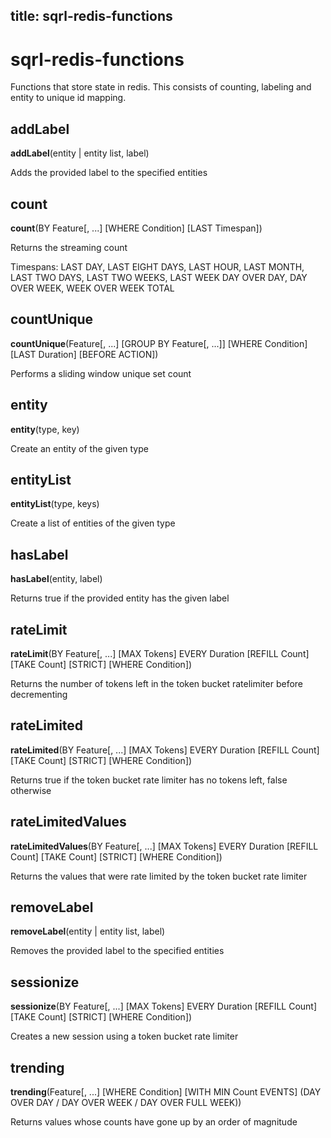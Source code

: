 title: sqrl-redis-functions
---

# sqrl-redis-functions

Functions that store state in redis. This consists of counting, labeling and entity to unique id mapping.

## addLabel

**addLabel**(entity | entity list, label)

Adds the provided label to the specified entities

## count

**count**(BY Feature[, ...] [WHERE Condition] [LAST Timespan])

Returns the streaming count

Timespans: LAST DAY, LAST EIGHT DAYS, LAST HOUR, LAST MONTH, LAST TWO DAYS, LAST TWO WEEKS, LAST WEEK
           DAY OVER DAY, DAY OVER WEEK, WEEK OVER WEEK
           TOTAL

## countUnique

**countUnique**(Feature[, ...] [GROUP BY Feature[, ...]] [WHERE Condition] [LAST Duration] [BEFORE ACTION])

Performs a sliding window unique set count

## entity

**entity**(type, key)

Create an entity of the given type

## entityList

**entityList**(type, keys)

Create a list of entities of the given type

## hasLabel

**hasLabel**(entity, label)

Returns true if the provided entity has the given label

## rateLimit

**rateLimit**(BY Feature[, ...] [MAX Tokens] EVERY Duration [REFILL Count] [TAKE Count] [STRICT] [WHERE Condition])

Returns the number of tokens left in the token bucket ratelimiter before decrementing

## rateLimited

**rateLimited**(BY Feature[, ...] [MAX Tokens] EVERY Duration [REFILL Count] [TAKE Count] [STRICT] [WHERE Condition])

Returns true if the token bucket rate limiter has no tokens left, false otherwise

## rateLimitedValues

**rateLimitedValues**(BY Feature[, ...] [MAX Tokens] EVERY Duration [REFILL Count] [TAKE Count] [STRICT] [WHERE Condition])

Returns the values that were rate limited by the token bucket rate limiter

## removeLabel

**removeLabel**(entity | entity list, label)

Removes the provided label to the specified entities

## sessionize

**sessionize**(BY Feature[, ...] [MAX Tokens] EVERY Duration [REFILL Count] [TAKE Count] [STRICT] [WHERE Condition])

Creates a new session using a token bucket rate limiter

## trending

**trending**(Feature[, ...] [WHERE Condition] [WITH MIN Count EVENTS] (DAY OVER DAY / DAY OVER WEEK / DAY OVER FULL WEEK))

Returns values whose counts have gone up by an order of magnitude

